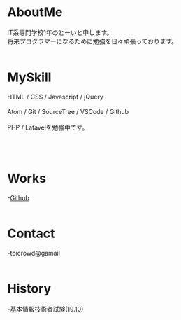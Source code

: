# AboutMe
IT系専門学校1年のとーいと申します。<br>
将来プログラマーになるために勉強を日々頑張っております。     
<br>
# MySkill
HTML / CSS / Javascript / jQuery<br><br>
Atom / Git / SourceTree / VSCode / Github<br><br>
PHP / Latavelを勉強中です。<br><br>
<br><br>
# Works
-[Github](http://github.com/toi-s)    
<br>
# Contact 
-toicrowd@gamail    
<br>
# History
-基本情報技術者試験(19.10)    
<br>
